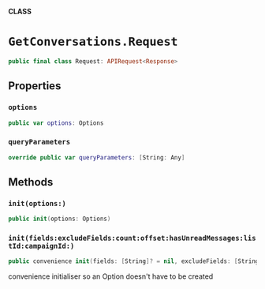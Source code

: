**CLASS**

# `GetConversations.Request`

```swift
public final class Request: APIRequest<Response>
```

## Properties
### `options`

```swift
public var options: Options
```

### `queryParameters`

```swift
override public var queryParameters: [String: Any]
```

## Methods
### `init(options:)`

```swift
public init(options: Options)
```

### `init(fields:excludeFields:count:offset:hasUnreadMessages:listId:campaignId:)`

```swift
public convenience init(fields: [String]? = nil, excludeFields: [String]? = nil, count: Int? = nil, offset: Int? = nil, hasUnreadMessages: HasUnreadMessages? = nil, listId: String? = nil, campaignId: String? = nil)
```

convenience initialiser so an Option doesn't have to be created
